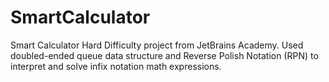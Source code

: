 # SmartCalculator
Smart Calculator Hard Difficulty project from JetBrains Academy. Used doubled-ended queue data structure and Reverse Polish Notation (RPN) to interpret and solve infix notation math expressions.
